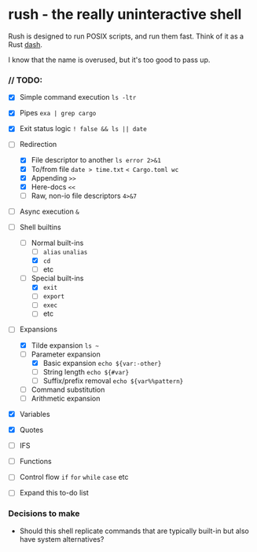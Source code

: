 # rush - the really uninteractive shell
Rush is designed to run POSIX scripts, and run them fast. Think of it as a Rust [dash](https://en.wikipedia.org/wiki/Almquist_shell#dash).

I know that the name is overused, but it's too good to pass up.

### // TODO: 
- [X] Simple command execution `ls -ltr`
- [X] Pipes `exa | grep cargo`
- [X] Exit status logic `! false && ls || date`
- [ ] Redirection
    - [X] File descriptor to another `ls error 2>&1`
    - [X] To/from file `date > time.txt` `< Cargo.toml wc`
    - [X] Appending `>>`
    - [X] Here-docs `<<`
    - [ ] Raw, non-io file descriptors `4>&7`
- [ ] Async execution `&`
- [ ] Shell builtins
   - [ ] Normal built-ins
      - [ ] `alias` `unalias`
      - [X] `cd`
      - [ ] etc
   - [ ] Special built-ins
      - [X] `exit`
      - [ ] `export`
      - [ ] `exec`
      - [ ] etc
- [ ] Expansions
   - [X] Tilde expansion `ls ~`
   - [ ] Parameter expansion
      - [X] Basic expansion `echo ${var:-other}`
      - [ ] String length `echo ${#var}`
      - [ ] Suffix/prefix removal `echo ${var%%pattern}`
   - [ ] Command substitution
   - [ ] Arithmetic expansion
- [X] Variables
- [X] Quotes
- [ ] IFS
- [ ] Functions
- [ ] Control flow `if` `for` `while` `case` etc
- [ ] Expand this to-do list


### Decisions to make

* Should this shell replicate commands that are typically built-in but also have system alternatives?
